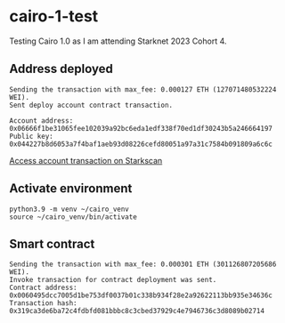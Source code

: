 # cairo-1-test

Testing Cairo 1.0 as I am attending Starknet 2023 Cohort 4.   

## Address deployed 

```
Sending the transaction with max_fee: 0.000127 ETH (127071480532224 WEI).
Sent deploy account contract transaction.

Account address: 0x06666f1be31065fee102039a92bc6eda1edf338f70ed1df30243b5a246664197
Public key: 0x044227b8d6053a7f4baf1aeb93d08226cefd80051a97a31c7584b091809a6c6c
```

[Access account transaction on Starkscan](https://testnet.starkscan.co/tx/0x631780cd9816dbf2f798f9e3dc9779bd1b11995b80cf3552d0ad7ced5e9a74c)


## Activate environment

```
python3.9 -m venv ~/cairo_venv
source ~/cairo_venv/bin/activate
```

## Smart contract

```
Sending the transaction with max_fee: 0.000301 ETH (301126807205686 WEI).
Invoke transaction for contract deployment was sent.
Contract address: 0x0060495dcc7005d1be753df0037b01c338b934f28e2a92622113bb935e34636c
Transaction hash: 0x319ca3de6ba72c4fdbfd081bbbc8c3cbed37929c4e7946736c3d8089b02714
```


